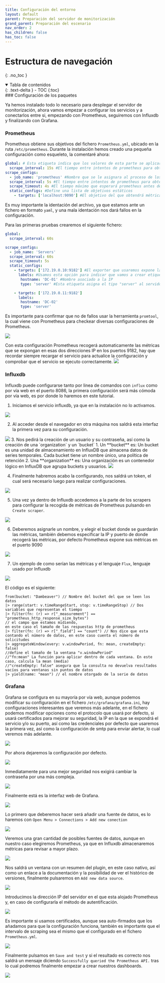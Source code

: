 ```yaml
---
title: Configuración del entorno
layout: default
parent: Preparación del servidor de monitorización
grand_parent: Preparación del escenario
nav_order: 2
has_children: false
has_toc: false
---
```

# Estructura de navegación
{: .no_toc }

<details open markdown="block">
  <summary>
    Tabla de contenidos
  </summary>
  {: .text-delta }
- TOC
{:toc}
</details>
### Configuración de los paquetes

Ya hemos instalado todo lo necesario para desplegar el servidor de monitorización, ahora vamos empezar a configurar los servicios y a conectarlos entre si, empezando con 
Prometheus, seguiremos con Influxdb y finalizando con Grafana.

### Prometheus

Prometheus obtiene sus objetivos del fichero `Prometheus.yml`, ubicado en la ruta `/etc/prometheus`. Durante la instalación hemos creado una pequeña configuración como esqueleto, la comentaré ahora:

``` yaml
global: # Esta etiqueta indica que los valores de esta parte se aplicaran a toda la estructura siempre y cuando no haya otra etiqueta que la contradiga
  scrape_interval: 15s #El tiempo entre intentos de prometheus para obtener metricas
scrape_configs: 
  - job_name: 'prometheus' #Nombre que se le asignara al proceso de los siguientes targets
  scrape_interval: 5s #El tiempo entre intentos de prometheus para obtener metricas
  scrape_timeout: 4s #El tiempo máximo que esperará prometheus antes de considerar que una consulta ha fallado
  static_configs: #Define una lista de objetivos estáticos
    - targets: ['localhost:9090'] #El objetivo del que obtendrá métricas será el localhost, y buscará las metricas en el puerto 9090
``` 

Es muy importante la identación del archivo, ya que estamos ante un fichero en formato `yaml`, y una mala identación nos dará fallos en la configuración.

Para las primeras pruebas crearemos el siguiente fichero:

``` yaml
global:
  scrape_interval: 60s

scrape_configs:
  - job_name: 'Servers'
  scrape_interval: 60s
  scrape_timeout: 5s
  static_configs:
    - targets: ['172.19.0.10:9182'] #El exporter que usaremos expone las métricas en el puerto 9182
      labels: #Usamos esta opción para indicar que vamos a crear etiquetas para asociar una IP a un nombre concreto
       hostname: 'DC-01' #Nombre asociado a la IP
       type: 'server' #Esta etiqueta asigna el tipo "server" al servidor de destino.

    - targets: ['172.19.0.11:9182']
      labels:
       hostname: 'DC-02'
       type: 'server'
```

Es importante para confirmar que no de fallos usar la herramienta `promtool`, la cual viene con Prometheus para checkear diversas configuraciones de Prometheus.

<img src="https://raw.githubusercontent.com/IagoLB/iagolb.github.io/main/images/01.png" />

Con esta configuración Prometheus recogerá automaticamente las métricas que se expongan en esas dos direcciones IP en los puertos 9182, hay que recordar siempre recargar el servicio para actualice la configuración y comprobar que el servicio se ejecuto correctamente.
<img src="https://raw.githubusercontent.com/IagoLB/iagolb.github.io/main/images/02.png" />


### Influxdb

Influxdb puede configurarse tanto por linea de comandos con `influx` como por vía web en el puerto 8086, la primera configuración será más cómoda por vía web, es por donde lo haremos en este tutorial.

1. Iniciamos el servicio influxdb, ya que en la instalación no lo activamos.
<img src="https://raw.githubusercontent.com/IagoLB/iagolb.github.io/main/images/03.png" />

2. Al acceder desde el navegador en otra máquina nos saldrá esta interfaz la primera vez para su configuración. 
 <img src="https://raw.githubusercontent.com/IagoLB/iagolb.github.io/main/images/04.png" />
 3. Nos pedirá la creación de un usuario y su contraseña, así como la creación de una  `organization` y un `bucket`
	 1. Un **bucket** es: Un bucket es una unidad de almacenamiento en InfluxDB que almacena datos de series temporales. Cada bucket tiene un nombre único, una política de retención
	 2. Una **organization** es: Una organización es un contenedor lógico en InfluxDB que agrupa buckets y usuarios.

<img src="https://raw.githubusercontent.com/IagoLB/iagolb.github.io/main/images/05.png" />

4. Finalmente habremos acabo la configurando, nos saldrá un token, el cual será necesario luego para realizar configuraciones.

<img src="https://raw.githubusercontent.com/IagoLB/iagolb.github.io/main/images/06.png" />

5. Una vez ya dentro de Influxdb accedemos a la parte de los scrapers para configurar la recogida de métricas de Prometheus pulsando en `Create scraper`. 

<img src="https://raw.githubusercontent.com/IagoLB/iagolb.github.io/main/images/07.png" />

6. Deberemos asignarle un nombre, y elegir el bucket donde se guardarán las métricas, también debemos especificar la IP y puerto de donde recogerá las métricas, por defecto Prometheus expone sus métricas en el puerto 9090
<img src="https://raw.githubusercontent.com/IagoLB/iagolb.github.io/main/images/08.png" />

7. Un ejemplo de como serían las métricas y el lenguaje `Flux`, lenguaje usado por Influxdb
<img src="https://raw.githubusercontent.com/IagoLB/iagolb.github.io/main/images/09.png" />

El código es el siguiente:

``` 
from(bucket: "Dambeaver") // Nombre del bucket del que se leen los datos
|> range(start: v.timeRangeStart, stop: v.timeRangeStop) // Dos variables que representan el tiempo
|> filter(fn: (r) => r["_measurement"] == "prometheus_http_response_size_bytes")
// el campo que estamos midiendo, 
en este caso el tamaño de las respuestas http de prometheus
|> filter(fn: (r) => r["_field"] == "count") // Nos dice que esta contando el número de datos, en este caso cuenta el número de solicitudes
|> aggregateWindow(every: v.windowPeriod, fn: mean, createEmpty: false) 
//define el tamaño de la ventana "v.windowPeriod"
//"fn:mean" La función para aplicar dentro de cada ventana. En este caso, calcula la mean (media)
//"createEmpty: false" asegura que la consulta no devuelva resultados vacíos para ventanas sin puntos de datos
|> yield(name: "mean") // el nombre otorgado de la serie de datos
```


### Grafana

Grafana se configura en su mayoría por vía web, aunque podemos modificar su configuración en el fichero `/etc/grafana/grafana.ini`, hay configuraciones interesantes que veremos más adelante, en el fichero podemos modificar opciones como el protocolo que usará por defecto, si usará certificados para mejorar su seguridad, la IP en la que se expondrá el servicio y/o su puerto, así como las credenciales por defecto que usaremos la primera vez, así como la configuración de smtp para enviar alertar, lo cual veremos más adelante.

<img src="https://raw.githubusercontent.com/IagoLB/iagolb.github.io/main/images/10.png" />

Por ahora dejaremos la configuración por defecto.

<img src="https://raw.githubusercontent.com/IagoLB/iagolb.github.io/main/images/11.png" />

Inmediatamente para una mejor seguridad nos exigirá cambiar la contraseña por una más compleja.

<img src="https://raw.githubusercontent.com/IagoLB/iagolb.github.io/main/images/12.png" />

Finalmente está es la interfaz web de Grafana.

<img src="https://raw.githubusercontent.com/IagoLB/iagolb.github.io/main/images/13.png" />

Lo primero que deberemos hacer será añadir una fuente de datos, es lo haremos con `Open Menu > Connections > Add new conection`

<img src="https://raw.githubusercontent.com/IagoLB/iagolb.github.io/main/images/14.png" />

Veremos una gran cantidad de posibles fuentes de datos, aunque en nuestro caso elegiremos Prometheus, ya que en Influxdb almacenaremos métricas  para revisar a mayor plazo.

<img src="https://raw.githubusercontent.com/IagoLB/iagolb.github.io/main/images/15.png" />

Nos saldrá un ventana con un resumen del plugin, en este caso nativo, así como un enlace a la documentación y la posibilidad de ver el histórico de versiones, finalmente pulsaremos en `Add new data source`.

<img src="https://raw.githubusercontent.com/IagoLB/iagolb.github.io/main/images/16.png" />

Introducimos la dirección IP del servidor en el que esta alojado Prometheus y, en caso de configurarla el método de autentificación.

<img src="https://raw.githubusercontent.com/IagoLB/iagolb.github.io/main/images/17.png" />

Es importante si usamos certificados, aunque sea auto-firmados que los añadamos para que la configuración funciona, también es importante que el intervalo de scraping sea el mismo que el configurado en el fichero `Prometheus.yml`.

<img src="https://raw.githubusercontent.com/IagoLB/iagolb.github.io/main/images/18.png" />

Finalmente pulsamos en `Save and test` y si el resultado es correcto nos saldrá un mensaje diciendo `Successfully queried the Prometheus API.` tras lo cual podremos finalmente empezar a crear nuestros dashboards.

<img src="https://raw.githubusercontent.com/IagoLB/iagolb.github.io/main/images/19.png" />